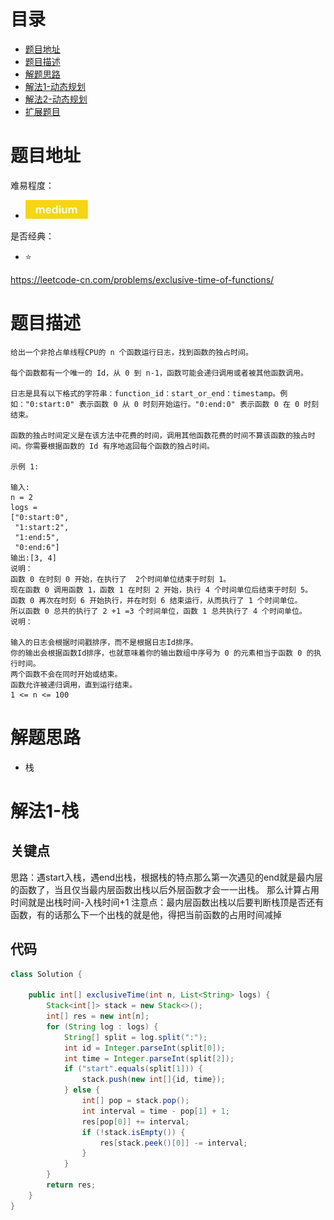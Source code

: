 # 目录
* [题目地址](#题目地址)
* [题目描述](#题目描述)
* [解题思路](#解题思路)
* [解法1-动态规划](#解法1-动态规划)
* [解法2-动态规划](#解法2-动态规划)
* [扩展题目](#扩展题目)



# 题目地址
难易程度：
- ![medium.jpg](../.images/medium.jpg)

是否经典：
- ⭐️

https://leetcode-cn.com/problems/exclusive-time-of-functions/

# 题目描述
```text
给出一个非抢占单线程CPU的 n 个函数运行日志，找到函数的独占时间。

每个函数都有一个唯一的 Id，从 0 到 n-1，函数可能会递归调用或者被其他函数调用。

日志是具有以下格式的字符串：function_id：start_or_end：timestamp。例如："0:start:0" 表示函数 0 从 0 时刻开始运行。"0:end:0" 表示函数 0 在 0 时刻结束。

函数的独占时间定义是在该方法中花费的时间，调用其他函数花费的时间不算该函数的独占时间。你需要根据函数的 Id 有序地返回每个函数的独占时间。

示例 1:

输入:
n = 2
logs = 
["0:start:0",
 "1:start:2",
 "1:end:5",
 "0:end:6"]
输出:[3, 4]
说明：
函数 0 在时刻 0 开始，在执行了  2个时间单位结束于时刻 1。
现在函数 0 调用函数 1，函数 1 在时刻 2 开始，执行 4 个时间单位后结束于时刻 5。
函数 0 再次在时刻 6 开始执行，并在时刻 6 结束运行，从而执行了 1 个时间单位。
所以函数 0 总共的执行了 2 +1 =3 个时间单位，函数 1 总共执行了 4 个时间单位。
说明：

输入的日志会根据时间戳排序，而不是根据日志Id排序。
你的输出会根据函数Id排序，也就意味着你的输出数组中序号为 0 的元素相当于函数 0 的执行时间。
两个函数不会在同时开始或结束。
函数允许被递归调用，直到运行结束。
1 <= n <= 100
```


# 解题思路
- 栈




# 解法1-栈
## 关键点
思路：遇start入栈，遇end出栈，根据栈的特点那么第一次遇见的end就是最内层的函数了，当且仅当最内层函数出栈以后外层函数才会一一出栈。
那么计算占用时间就是出栈时间-入栈时间+1 注意点：最内层函数出栈以后要判断栈顶是否还有函数，有的话那么下一个出栈的就是他，得把当前函数的占用时间减掉


## 代码
```java
class Solution {

    public int[] exclusiveTime(int n, List<String> logs) {
        Stack<int[]> stack = new Stack<>();
        int[] res = new int[n];
        for (String log : logs) {
            String[] split = log.split(":");
            int id = Integer.parseInt(split[0]);
            int time = Integer.parseInt(split[2]);
            if ("start".equals(split[1])) {
                stack.push(new int[]{id, time});
            } else {
                int[] pop = stack.pop();
                int interval = time - pop[1] + 1;
                res[pop[0]] += interval;
                if (!stack.isEmpty()) {
                    res[stack.peek()[0]] -= interval;
                }
            }
        }
        return res;
    }
}
```